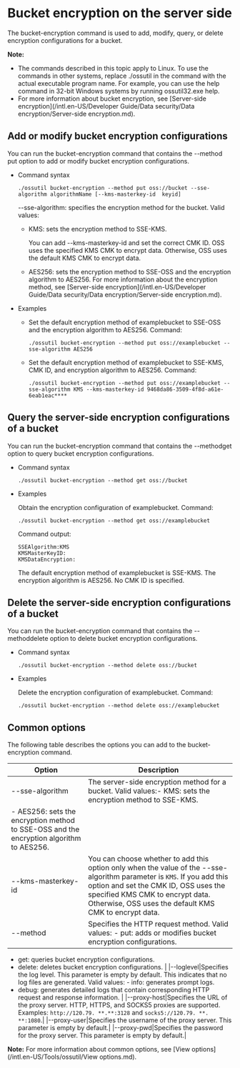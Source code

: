# Bucket encryption on the server side

The bucket-encryption command is used to add, modify, query, or delete encryption configurations for a bucket.

**Note:**

-   The commands described in this topic apply to Linux. To use the commands in other systems, replace ./ossutil in the command with the actual executable program name. For example, you can use the help command in 32-bit Windows systems by running ossutil32.exe help.
-   For more information about bucket encryption, see [Server-side encryption](/intl.en-US/Developer Guide/Data security/Data encryption/Server-side encryption.md).

## Add or modify bucket encryption configurations

You can run the bucket-encryption command that contains the --method put option to add or modify bucket encryption configurations.

-   Command syntax

    ```
    ./ossutil bucket-encryption --method put oss://bucket --sse-algorithm algorithmName [--kms-masterkey-id  keyid] 
    ```

    --sse-algorithm: specifies the encryption method for the bucket. Valid values:

    -   KMS: sets the encryption method to SSE-KMS.

        You can add --kms-masterkey-id and set the correct CMK ID. OSS uses the specified KMS CMK to encrypt data. Otherwise, OSS uses the default KMS CMK to encrypt data.

    -   AES256: sets the encryption method to SSE-OSS and the encryption algorithm to AES256.
    For more information about the encryption method, see [Server-side encryption](/intl.en-US/Developer Guide/Data security/Data encryption/Server-side encryption.md).

-   Examples
    -   Set the default encryption method of examplebucket to SSE-OSS and the encryption algorithm to AES256. Command:

        ```
        ./ossutil bucket-encryption --method put oss://examplebucket --sse-algorithm AES256
        ```

    -   Set the default encryption method of examplebucket to SSE-KMS, CMK ID, and encryption algorithm to AES256. Command:

        ```
        ./ossutil bucket-encryption --method put oss://examplebucket --sse-algorithm KMS --kms-masterkey-id 9468da86-3509-4f8d-a61e-6eab1eac****
        ```


## Query the server-side encryption configurations of a bucket

You can run the bucket-encryption command that contains the --methodget option to query bucket encryption configurations.

-   Command syntax

    ```
    ./ossutil bucket-encryption --method get oss://bucket
    ```

-   Examples

    Obtain the encryption configuration of examplebucket. Command:

    ```
    ./ossutil bucket-encryption --method get oss://examplebucket
    ```

    Command output:

    ```
    SSEAlgorithm:KMS
    KMSMasterKeyID:
    KMSDataEncryption:
    ```

    The default encryption method of examplebucket is SSE-KMS. The encryption algorithm is AES256. No CMK ID is specified.


## Delete the server-side encryption configurations of a bucket

You can run the bucket-encryption command that contains the --methoddelete option to delete bucket encryption configurations.

-   Command syntax

    ```
    ./ossutil bucket-encryption --method delete oss://bucket
    ```

-   Examples

    Delete the encryption configuration of examplebucket. Command:

    ```
    ./ossutil bucket-encryption --method delete oss://examplebucket
    ```


## Common options

The following table describes the options you can add to the bucket-encryption command.

|Option|Description|
|------|-----------|
|--sse-algorithm|The server-side encryption method for a bucket. Valid values:-   KMS: sets the encryption method to SSE-KMS.
-   AES256: sets the encryption method to SSE-OSS and the encryption algorithm to AES256. |
|--kms-masterkey-id|You can choose whether to add this option only when the value of the --sse-algorithm parameter is `KMS`. If you add this option and set the CMK ID, OSS uses the specified KMS CMK to encrypt data. Otherwise, OSS uses the default KMS CMK to encrypt data.|
|--method|Specifies the HTTP request method. Valid values: -   put: adds or modifies bucket encryption configurations.
-   get: queries bucket encryption configurations.
-   delete: deletes bucket encryption configurations. |
|--loglevel|Specifies the log level. This parameter is empty by default. This indicates that no log files are generated. Valid values: -   info: generates prompt logs.
-   debug: generates detailed logs that contain corresponding HTTP request and response information. |
|--proxy-host|Specifies the URL of the proxy server. HTTP, HTTPS, and SOCKS5 proxies are supported. Examples: `http://120.79. **.**:3128` and `socks5://120.79. **. **:1080`.|
|--proxy-user|Specifies the username of the proxy server. This parameter is empty by default.|
|--proxy-pwd|Specifies the password for the proxy server. This parameter is empty by default.|

**Note:** For more information about common options, see [View options](/intl.en-US/Tools/ossutil/View options.md).


